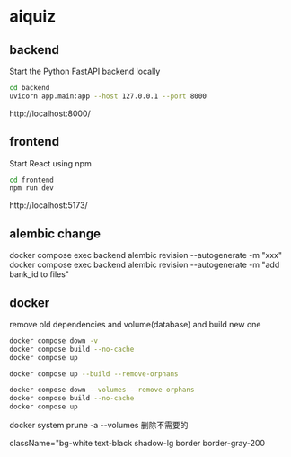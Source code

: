 # aiquiz

## backend

Start the Python FastAPI backend locally
``` bash
cd backend
uvicorn app.main:app --host 127.0.0.1 --port 8000
```

http://localhost:8000/

## frontend

Start React using npm
``` bash
cd frontend
npm run dev
```

http://localhost:5173/

## alembic change 

docker compose exec backend alembic revision --autogenerate -m "xxx"
docker compose exec backend alembic revision --autogenerate -m "add bank_id to files"

## docker 
remove old dependencies and volume(database) and build new one
``` bash
docker compose down -v
docker compose build --no-cache
docker compose up

docker compose up --build --remove-orphans
```

``` bash
docker compose down --volumes --remove-orphans
docker compose build --no-cache
docker compose up
```

docker system prune -a --volumes 删除不需要的

className="bg-white text-black shadow-lg border border-gray-200